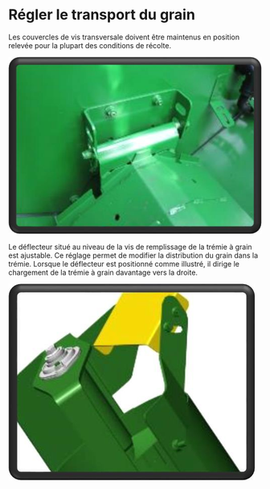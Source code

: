 # Régler le transport du grain
Les couvercles de vis transversale doivent être maintenus en position relevée pour la plupart des conditions de récolte.

![Couvercles de vis transversale](images/img25.jpg)

Le déflecteur situé au niveau de la vis de remplissage de la trémie à grain est ajustable. Ce réglage permet de modifier la distribution du grain dans la trémie. Lorsque le déflecteur est positionné comme illustré, il dirige le chargement de la trémie à grain davantage vers la droite.

![Déflecteur](images/img26.jpg)